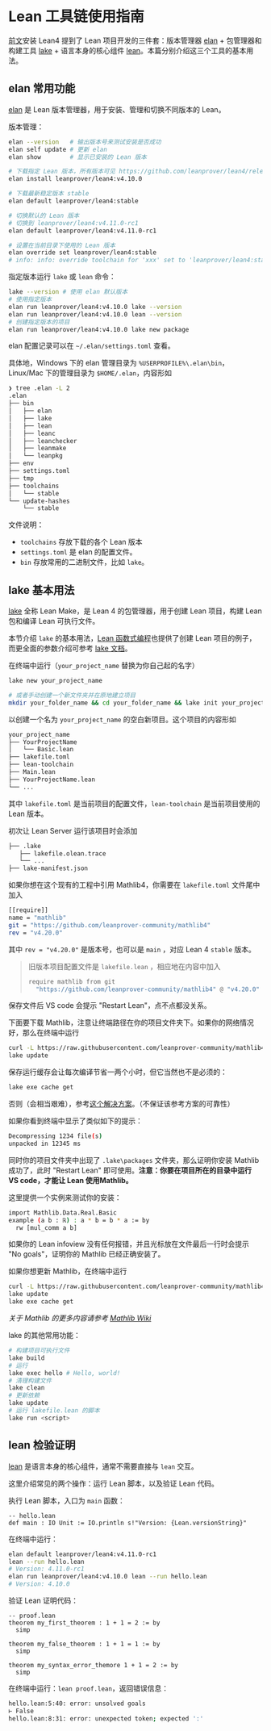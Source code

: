 # Lean 工具链使用指南

[前文](../install.md)安装 Lean4 提到了 Lean 项目开发的三件套：版本管理器 [elan](https://github.com/leanprover/elan) + 包管理器和构建工具 [lake](https://github.com/leanprover/lake) + 语言本身的核心组件 [lean](https://github.com/leanprover/lean4)。本篇分别介绍这三个工具的基本用法。

## elan 常用功能

[elan](https://github.com/leanprover/elan) 是 Lean 版本管理器，用于安装、管理和切换不同版本的 Lean。

版本管理：

```bash
elan --version   # 输出版本号来测试安装是否成功
elan self update # 更新 elan
elan show        # 显示已安装的 Lean 版本

# 下载指定 Lean 版本，所有版本可见 https://github.com/leanprover/lean4/releases
elan install leanprover/lean4:v4.10.0

# 下载最新稳定版本 stable
elan default leanprover/lean4:stable 

# 切换默认的 Lean 版本
# 切换到 leanprover/lean4:v4.11.0-rc1 
elan default leanprover/lean4:v4.11.0-rc1 

# 设置在当前目录下使用的 Lean 版本
elan override set leanprover/lean4:stable
# info: info: override toolchain for 'xxx' set to 'leanprover/lean4:stable'
```

指定版本运行 `lake` 或 `lean` 命令：

```bash
lake --version # 使用 elan 默认版本
# 使用指定版本
elan run leanprover/lean4:v4.10.0 lake --version
elan run leanprover/lean4:v4.10.0 lean --version
# 创建指定版本的项目
elan run leanprover/lean4:v4.10.0 lake new package
```

elan 配置记录可以在 `~/.elan/settings.toml` 查看。

具体地，Windows 下的 elan 管理目录为 `%USERPROFILE%\.elan\bin`，Linux/Mac 下的管理目录为 `$HOME/.elan`，内容形如

```bash
❯ tree .elan -L 2
.elan
├── bin
│   ├── elan
│   ├── lake
│   ├── lean
│   ├── leanc
│   ├── leanchecker
│   ├── leanmake
│   └── leanpkg
├── env
├── settings.toml
├── tmp
├── toolchains
│   └── stable
└── update-hashes
    └── stable
```

文件说明：

- `toolchains` 存放下载的各个 Lean 版本
- `settings.toml` 是 elan 的配置文件。
- `bin` 存放常用的二进制文件，比如 `lake`。

## lake 基本用法

[lake](https://github.com/leanprover/lake) 全称 Lean Make，是 Lean 4 的包管理器，用于创建 Lean 项目，构建 Lean 包和编译 Lean 可执行文件。

本节介绍 `lake` 的基本用法，[Lean 函数式编程](https://www.leanprover.cn/fp-lean-zh/hello-world/starting-a-project.html)也提供了创建 Lean 项目的例子，而更全面的参数介绍可参考 [lake 文档](../references/lake-doc.md)。

在终端中运行（`your_project_name` 替换为你自己起的名字）

```bash
lake new your_project_name

# 或者手动创建一个新文件夹并在原地建立项目
mkdir your_folder_name && cd your_folder_name && lake init your_project_name
```

以创建一个名为 `your_project_name` 的空白新项目。这个项目的内容形如

```bash
your_project_name
├── YourProjectName
│   └── Basic.lean
├── lakefile.toml
├── lean-toolchain
├── Main.lean
├── YourProjectName.lean
└── ...
```

其中 `lakefile.toml` 是当前项目的配置文件，`lean-toolchain` 是当前项目使用的 Lean 版本。

初次让 Lean Server 运行该项目时会添加

```bash
├── .lake
   ├── lakefile.olean.trace
   └── ...
├── lake-manifest.json
```

如果你想在这个现有的工程中引用 Mathlib4，你需要在 `lakefile.toml` 文件尾中加入

```bash
[[require]]
name = "mathlib"
git = "https://github.com/leanprover-community/mathlib4"
rev = "v4.20.0" 
```

其中 `rev = "v4.20.0"` 是版本号，也可以是 `main` ，对应 Lean 4 `stable` 版本。

> 旧版本项目配置文件是 `lakefile.lean` ，相应地在内容中加入
> ```bash
> require mathlib from git
>   "https://github.com/leanprover-community/mathlib4" @ "v4.20.0"
> ```

保存文件后 VS code 会提示 "Restart Lean"，点不点都没关系。

下面要下载 Mathlib，注意让终端路径在你的项目文件夹下。如果你的网络情况好，那么在终端中运行

```bash
curl -L https://raw.githubusercontent.com/leanprover-community/mathlib4/master/lean-toolchain -o lean-toolchain
lake update
```

保存运行缓存会让每次编译节省一两个小时，但它当然也不是必须的：

```bash
lake exe cache get
```

否则（会相当艰难），参考[这个解决方案](https://zhuanlan.zhihu.com/p/680690436)。（不保证该参考方案的可靠性）

如果你看到终端中显示了类似如下的提示：

```bash
Decompressing 1234 file(s)
unpacked in 12345 ms
```

同时你的项目文件夹中出现了 `.lake\packages` 文件夹，那么证明你安装 Mathlib 成功了，此时 "Restart Lean" 即可使用。**注意：你要在项目所在的目录中运行 VS code，才能让 Lean 使用Mathlib。**

这里提供一个实例来测试你的安装：

```bash
import Mathlib.Data.Real.Basic
example (a b : ℝ) : a * b = b * a := by
  rw [mul_comm a b]
```

如果你的 Lean infoview 没有任何报错，并且光标放在文件最后一行时会提示 "No goals"，证明你的 Mathlib 已经正确安装了。

如果你想更新 Mathlib，在终端中运行

```bash
curl -L https://raw.githubusercontent.com/leanprover-community/mathlib4/master/lean-toolchain -o lean-toolchain
lake update
lake exe cache get
```

*关于 Mathlib 的更多内容请参考 [Mathlib Wiki](https://github.com/leanprover-community/mathlib4/wiki/Using-mathlib4-as-a-dependency)*

lake 的其他常用功能：

```bash
# 构建项目可执行文件
lake build
# 运行
lake exec hello # Hello, world!
# 清理构建文件
lake clean
# 更新依赖
lake update
# 运行 lakefile.lean 的脚本
lake run <script>
```

## lean 检验证明

[lean](https://github.com/leanprover/lean4) 是语言本身的核心组件，通常不需要直接与 `lean` 交互。

这里介绍常见的两个操作：运行 Lean 脚本，以及验证 Lean 代码。

执行 Lean 脚本，入口为 `main` 函数：

```lean
-- hello.lean
def main : IO Unit := IO.println s!"Version: {Lean.versionString}"
```

在终端中运行：

```bash
elan default leanprover/lean4:v4.11.0-rc1
lean --run hello.lean
# Version: 4.11.0-rc1
elan run leanprover/lean4:v4.10.0 lean --run hello.lean
# Version: 4.10.0
```

验证 Lean 证明代码：

```lean
-- proof.lean
theorem my_first_theorem : 1 + 1 = 2 := by
  simp

theorem my_false_theorem : 1 + 1 = 1 := by
  simp

theorem my_syntax_error_themore 1 + 1 = 2 := by
  simp
```

在终端中运行：`lean proof.lean`，返回错误信息：

```bash
hello.lean:5:40: error: unsolved goals
⊢ False
hello.lean:8:31: error: unexpected token; expected ':'
```
